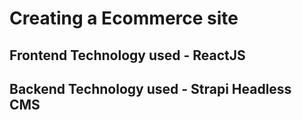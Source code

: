 # Creating a Ecommerce site 

## Frontend Technology used - ReactJS 

## Backend Technology used - Strapi Headless CMS 